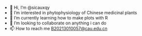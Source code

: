 - 👋 Hi, I’m @sicauxqy
- 👀 I’m interested in phytophysiology of Chinese medicinal plants
- 🌱 I’m currently learning how to make plots with R
- 💞️ I’m looking to collaborate on anything i can do
- 📫 How to reach me B20213010057@cau.edu.cn

<!---
sicauxqy/sicauxqy is a ✨ special ✨ repository because its `README.md` (this file) appears on your GitHub profile.
You can click the Preview link to take a look at your changes.
--->
